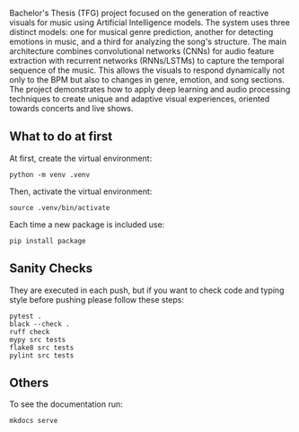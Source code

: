 Bachelor's Thesis (TFG) project focused on the generation of reactive visuals for music using Artificial Intelligence models. The system uses three distinct models: one for musical genre prediction, another for detecting emotions in music, and a third for analyzing the song's structure.
The main architecture combines convolutional networks (CNNs) for audio feature extraction with recurrent networks (RNNs/LSTMs) to capture the temporal sequence of the music. This allows the visuals to respond dynamically not only to the BPM but also to changes in genre, emotion, and song sections.
The project demonstrates how to apply deep learning and audio processing techniques to create unique and adaptive visual experiences, oriented towards concerts and live shows.
## What to do at first

At first, create the virtual environment:

    python -m venv .venv

Then, activate the virtual environment:

    source .venv/bin/activate

Each time a new package is included use:

    pip install package


## Sanity Checks

They are executed in each push, but if you want to check code and typing style before pushing please follow these steps:

    pytest .
    black --check .
    ruff check
    mypy src tests
    flake8 src tests
    pylint src tests


## Others

To see the documentation run:

    mkdocs serve
